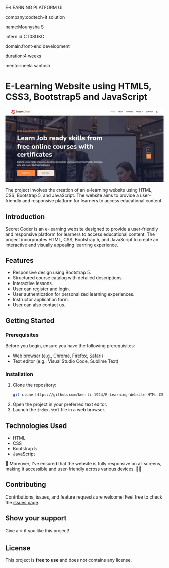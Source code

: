  E-LEARNING PLATFORM UI
 
 company:codtech-it solution
 
 name:Mounysha S
 
 intern id:CT08UKC
 
 domain:front-end development
 
 duration:4 weeks
 
 mentor:neela santosh
 

# E-Learning Website using HTML5, CSS3, Bootstrap5 and JavaScript 

![E-Learning Website](preview.jpg)

The project involves the creation of an e-learning website using HTML, CSS, Bootstrap 5, and JavaScript. The website aims to provide a user-friendly and responsive platform for learners to access educational content. 


## Introduction

Secret Coder is an e-learning website designed to provide a user-friendly and responsive platform for learners to access educational content. The project incorporates HTML, CSS, Bootstrap 5, and JavaScript to create an interactive and visually appealing learning experience.

## Features

- Responsive design using Bootstrap 5.
- Structured course catalog with detailed descriptions.
- Interactive lessons.
- User can register and login.
- User authentication for personalized learning experiences.
- Instructor application form.
- User can also contact us.

## Getting Started

### Prerequisites

Before you begin, ensure you have the following prerequisites:

- Web browser (e.g., Chrome, Firefox, Safari)
- Text editor (e.g., Visual Studio Code, Sublime Text)

### Installation

1. Clone the repository:
   ```bash
   git clone https://github.com/keerti-1924/E-Learning-Website-HTML-CSS.git

2. Open the project in your preferred text editor.
3. Launch the `index.html` file in a web browser.

## Technologies Used

- HTML
- CSS
- Bootstrap 5
- JavaScript

📱 Moreover, I've ensured that the website is fully responsive on all screens, making it accessible and user-friendly across various devices. 📱💡

## Contributing 

Contributions, issues, and feature requests are welcome! Feel free to check the [issues page](/issues).

## Show your support 

Give a ⭐️ if you like this project!


## License

This project is **free to use** and does not contains any license.
